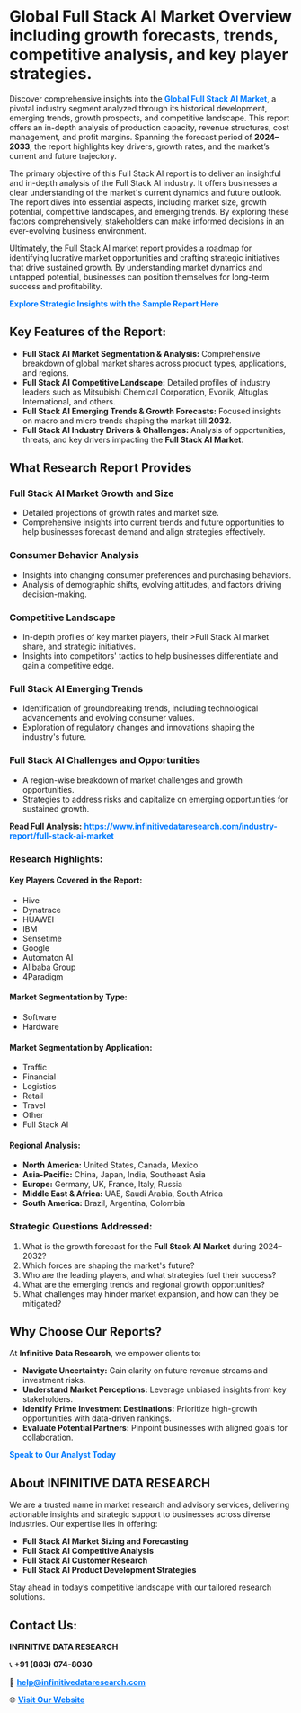 <h1>Global Full Stack AI Market Overview including growth forecasts, trends, competitive analysis, and key player strategies.</h1>
<p>
Discover comprehensive insights into the 
<a href="https://www.infinitivedataresearch.com/industry-report/full-stack-ai-market" rel="dofollow" style="color: #007BFF; text-decoration: none;"><strong>Global Full Stack AI Market</strong></a>, a pivotal industry segment analyzed through its historical development, emerging trends, growth prospects, and competitive landscape. This report offers an in-depth analysis of production capacity, revenue structures, cost management, and profit margins. Spanning the forecast period of <strong>2024–2033</strong>, the report highlights key drivers, growth rates, and the market’s current and future trajectory.
</p>
<p>
The primary objective of this Full Stack AI report is to deliver an insightful and in-depth analysis of the Full Stack AI industry. It offers businesses a clear understanding of the market's current dynamics and future outlook. The report dives into essential aspects, including market size, growth potential, competitive landscapes, and emerging trends. By exploring these factors comprehensively, stakeholders can make informed decisions in an ever-evolving business environment.
</p>
<p>
Ultimately, the Full Stack AI market report provides a roadmap for identifying lucrative market opportunities and crafting strategic initiatives that drive sustained growth. By understanding market dynamics and untapped potential, businesses can position themselves for long-term success and profitability.
</p>
<p>
<a href="https://www.infinitivedataresearch.com/request-sample/reportId=110531" style="color: #007BFF; text-decoration: none;"><strong>Explore Strategic Insights with the Sample Report Here</strong></a>
</p>

<h2>Key Features of the Report:</h2>
<ul>
<li><strong>Full Stack AI Market Segmentation & Analysis:</strong> Comprehensive breakdown of global market shares across product types, applications, and regions.</li>
<li><strong>Full Stack AI Competitive Landscape:</strong> Detailed profiles of industry leaders such as Mitsubishi Chemical Corporation, Evonik, Altuglas International, and others.</li>
<li><strong>Full Stack AI Emerging Trends & Growth Forecasts:</strong> Focused insights on macro and micro trends shaping the market till <strong>2032</strong>.</li>
<li><strong>Full Stack AI Industry Drivers & Challenges:</strong> Analysis of opportunities, threats, and key drivers impacting the <strong>Full Stack AI Market</strong>.</li>
</ul>

<h2>What Research Report Provides</h2>
<h3>Full Stack AI Market Growth and Size</h3>
<ul>
<li>Detailed projections of growth rates and market size.</li>
<li>Comprehensive insights into current trends and future opportunities to help businesses forecast demand and align strategies effectively.</li>
</ul>

<h3>Consumer Behavior Analysis</h3>
<ul>
<li>Insights into changing consumer preferences and purchasing behaviors.</li>
<li>Analysis of demographic shifts, evolving attitudes, and factors driving decision-making.</li>
</ul>

<h3>Competitive Landscape</h3>
<ul>
<li>In-depth profiles of key market players, their >Full Stack AI market share, and strategic initiatives.</li>
<li>Insights into competitors' tactics to help businesses differentiate and gain a competitive edge.</li>
</ul>

<h3>Full Stack AI Emerging Trends</h3>
<ul>
<li>Identification of groundbreaking trends, including technological advancements and evolving consumer values.</li>
<li>Exploration of regulatory changes and innovations shaping the industry's future.</li>
</ul>

<h3>Full Stack AI Challenges and Opportunities</h3>
<ul>
<li>A region-wise breakdown of market challenges and growth opportunities.</li>
<li>Strategies to address risks and capitalize on emerging opportunities for sustained growth.</li>
</ul>
<p><strong>Read Full Analysis:</strong> <a href="https://www.infinitivedataresearch.com/industry-report/full-stack-ai-market" rel="dofollow" style="color: #007BFF; text-decoration: none;"><strong>https://www.infinitivedataresearch.com/industry-report/full-stack-ai-market</strong></a></p>
<h3>Research Highlights:</h3>
<h4>Key Players Covered in the Report:</h4>
<ul><li>Hive</li><li>Dynatrace</li><li>HUAWEI</li><li>IBM</li><li>Sensetime</li><li>Google</li><li>Automaton AI</li><li>Alibaba Group</li><li>4Paradigm</li></ul>
<h4>Market Segmentation by Type:</h4>
<ul><li>Software</li><li>Hardware</li></ul>
<h4>Market Segmentation by Application:</h4>
<ul><li>Traffic</li><li>Financial</li><li>Logistics</li><li>Retail</li><li>Travel</li><li>Other</li><li>Full Stack AI</li></ul>

<h4>Regional Analysis:</h4>
<ul>
<li><strong>North America:</strong> United States, Canada, Mexico</li>
<li><strong>Asia-Pacific:</strong> China, Japan, India, Southeast Asia</li>
<li><strong>Europe:</strong> Germany, UK, France, Italy, Russia</li>
<li><strong>Middle East & Africa:</strong> UAE, Saudi Arabia, South Africa</li>
<li><strong>South America:</strong> Brazil, Argentina, Colombia</li>
</ul>

<h3>Strategic Questions Addressed:</h3>
<ol>
<li>What is the growth forecast for the <strong>Full Stack AI Market</strong> during 2024–2032?</li>
<li>Which forces are shaping the market's future?</li>
<li>Who are the leading players, and what strategies fuel their success?</li>
<li>What are the emerging trends and regional growth opportunities?</li>
<li>What challenges may hinder market expansion, and how can they be mitigated?</li>
</ol>

<h2>Why Choose Our Reports?</h2>
<p>At <strong>Infinitive Data Research</strong>, we empower clients to:</p>
<ul>
<li><strong>Navigate Uncertainty:</strong> Gain clarity on future revenue streams and investment risks.</li>
<li><strong>Understand Market Perceptions:</strong> Leverage unbiased insights from key stakeholders.</li>
<li><strong>Identify Prime Investment Destinations:</strong> Prioritize high-growth opportunities with data-driven rankings.</li>
<li><strong>Evaluate Potential Partners:</strong> Pinpoint businesses with aligned goals for collaboration.</li>
</ul>
<p><a href="https://www.infinitivedataresearch.com/industry-report/full-stack-ai-market" rel="dofollow" style="color: #007BFF; text-decoration: none;"><strong>Speak to Our Analyst Today</strong></a></p>

<h2>About INFINITIVE DATA RESEARCH</h2>
<p>We are a trusted name in market research and advisory services, delivering actionable insights and strategic support to businesses across diverse industries. Our expertise lies in offering:</p>
<ul>
<li><strong>Full Stack AI Market Sizing and Forecasting</strong></li>
<li><strong>Full Stack AI Competitive Analysis</strong></li>
<li><strong>Full Stack AI Customer Research</strong></li>
<li><strong>Full Stack AI Product Development Strategies</strong></li>
</ul>
<p>Stay ahead in today’s competitive landscape with our tailored research solutions.</p>

<h2>Contact Us:</h2>
<p><strong>INFINITIVE DATA RESEARCH</strong></p>
<p>📞 <strong>+91 (883) 074-8030</strong></p>
<p>📧 <strong><a href="mailto:help@infinitivedataresearch.com" style="color: #007BFF;">help@infinitivedataresearch.com</a></strong></p>
<p>🌐 <strong><a href="https://www.infinitivedataresearch.com" rel="dofollow" style="color: #007BFF;">Visit Our Website</a></strong></p>
